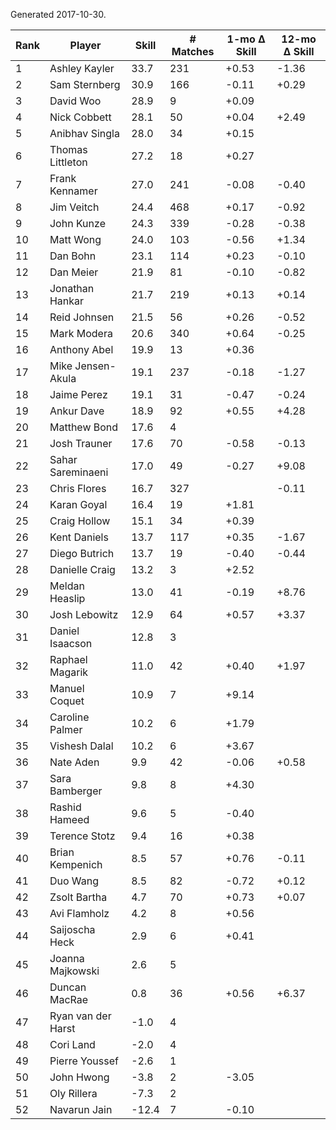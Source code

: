 Generated 2017-10-30.

| Rank | Player             | Skill | # Matches | 1-mo Δ Skill | 12-mo Δ Skill |
|------|--------------------|-------|-----------|--------------|---------------|
|    1 | Ashley Kayler      |  33.7 |       231 |        +0.53 |         -1.36 |
|    2 | Sam Sternberg      |  30.9 |       166 |        -0.11 |         +0.29 |
|    3 | David Woo          |  28.9 |         9 |        +0.09 |               |
|    4 | Nick Cobbett       |  28.1 |        50 |        +0.04 |         +2.49 |
|    5 | Anibhav Singla     |  28.0 |        34 |        +0.15 |               |
|    6 | Thomas Littleton   |  27.2 |        18 |        +0.27 |               |
|    7 | Frank Kennamer     |  27.0 |       241 |        -0.08 |         -0.40 |
|    8 | Jim Veitch         |  24.4 |       468 |        +0.17 |         -0.92 |
|    9 | John Kunze         |  24.3 |       339 |        -0.28 |         -0.38 |
|   10 | Matt Wong          |  24.0 |       103 |        -0.56 |         +1.34 |
|   11 | Dan Bohn           |  23.1 |       114 |        +0.23 |         -0.10 |
|   12 | Dan Meier          |  21.9 |        81 |        -0.10 |         -0.82 |
|   13 | Jonathan Hankar    |  21.7 |       219 |        +0.13 |         +0.14 |
|   14 | Reid Johnsen       |  21.5 |        56 |        +0.26 |         -0.52 |
|   15 | Mark Modera        |  20.6 |       340 |        +0.64 |         -0.25 |
|   16 | Anthony Abel       |  19.9 |        13 |        +0.36 |               |
|   17 | Mike Jensen-Akula  |  19.1 |       237 |        -0.18 |         -1.27 |
|   18 | Jaime Perez        |  19.1 |        31 |        -0.47 |         -0.24 |
|   19 | Ankur Dave         |  18.9 |        92 |        +0.55 |         +4.28 |
|   20 | Matthew Bond       |  17.6 |         4 |              |               |
|   21 | Josh Trauner       |  17.6 |        70 |        -0.58 |         -0.13 |
|   22 | Sahar Sareminaeni  |  17.0 |        49 |        -0.27 |         +9.08 |
|   23 | Chris Flores       |  16.7 |       327 |              |         -0.11 |
|   24 | Karan Goyal        |  16.4 |        19 |        +1.81 |               |
|   25 | Craig Hollow       |  15.1 |        34 |        +0.39 |               |
|   26 | Kent Daniels       |  13.7 |       117 |        +0.35 |         -1.67 |
|   27 | Diego Butrich      |  13.7 |        19 |        -0.40 |         -0.44 |
|   28 | Danielle Craig     |  13.2 |         3 |        +2.52 |               |
|   29 | Meldan Heaslip     |  13.0 |        41 |        -0.19 |         +8.76 |
|   30 | Josh Lebowitz      |  12.9 |        64 |        +0.57 |         +3.37 |
|   31 | Daniel Isaacson    |  12.8 |         3 |              |               |
|   32 | Raphael Magarik    |  11.0 |        42 |        +0.40 |         +1.97 |
|   33 | Manuel Coquet      |  10.9 |         7 |        +9.14 |               |
|   34 | Caroline Palmer    |  10.2 |         6 |        +1.79 |               |
|   35 | Vishesh Dalal      |  10.2 |         6 |        +3.67 |               |
|   36 | Nate Aden          |   9.9 |        42 |        -0.06 |         +0.58 |
|   37 | Sara Bamberger     |   9.8 |         8 |        +4.30 |               |
|   38 | Rashid Hameed      |   9.6 |         5 |        -0.40 |               |
|   39 | Terence Stotz      |   9.4 |        16 |        +0.38 |               |
|   40 | Brian Kempenich    |   8.5 |        57 |        +0.76 |         -0.11 |
|   41 | Duo Wang           |   8.5 |        82 |        -0.72 |         +0.12 |
|   42 | Zsolt Bartha       |   4.7 |        70 |        +0.73 |         +0.07 |
|   43 | Avi Flamholz       |   4.2 |         8 |        +0.56 |               |
|   44 | Saijoscha Heck     |   2.9 |         6 |        +0.41 |               |
|   45 | Joanna Majkowski   |   2.6 |         5 |              |               |
|   46 | Duncan MacRae      |   0.8 |        36 |        +0.56 |         +6.37 |
|   47 | Ryan van der Harst |  -1.0 |         4 |              |               |
|   48 | Cori Land          |  -2.0 |         4 |              |               |
|   49 | Pierre Youssef     |  -2.6 |         1 |              |               |
|   50 | John Hwong         |  -3.8 |         2 |        -3.05 |               |
|   51 | Oly Rillera        |  -7.3 |         2 |              |               |
|   52 | Navarun Jain       | -12.4 |         7 |        -0.10 |               |
